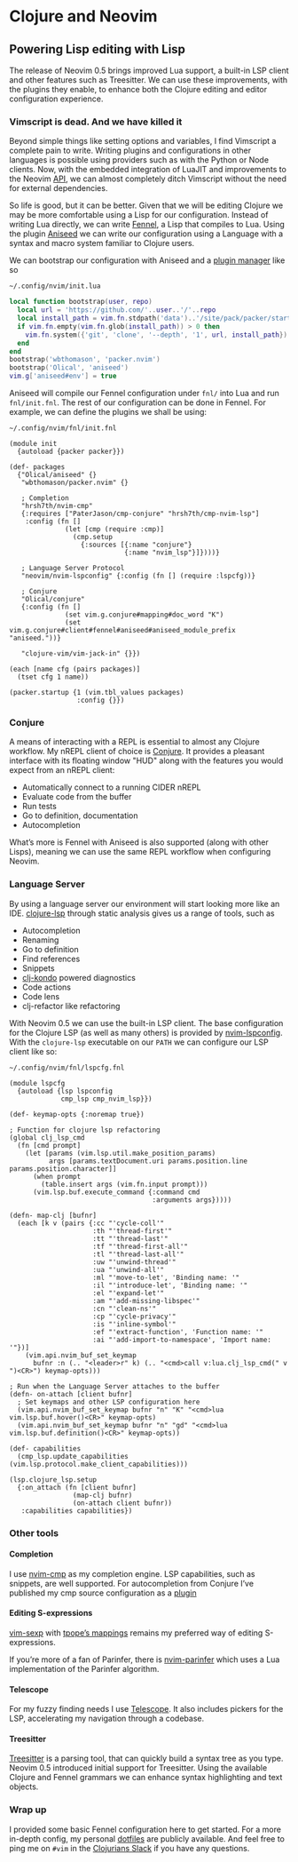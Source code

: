 # Clojure and Neovim

## Powering Lisp editing with Lisp

The release of Neovim 0.5 brings improved Lua support, a built-in LSP client
and other features such as Treesitter. We can use these improvements, with the
plugins they enable, to enhance both the Clojure editing and editor
configuration experience.

### Vimscript is dead. And we have killed it

Beyond simple things like setting options and variables, I find Vimscript a
complete pain to write. Writing plugins and configurations in other languages
is possible using providers such as with the Python or Node clients. Now, with
the embedded integration of LuaJIT and improvements to the Neovim
[API](https://neovim.io/doc/user/api.html), we can almost completely ditch
Vimscript without the need for external dependencies.

So life is good, but it can be better. Given that we will be editing Clojure we
may be more comfortable using a Lisp for our configuration. Instead of writing
Lua directly, we can write [Fennel](https://fennel-lang.org/), a Lisp that
compiles to Lua. Using the plugin [Aniseed](https://github.com/Olical/aniseed)
we can write our configuration using a Language with a syntax and macro system
familiar to Clojure users.

We can bootstrap our configuration with Aniseed and a [plugin
manager](https://github.com/wbthomason/packer.nvim) like so

`~/.config/nvim/init.lua`

```lua
local function bootstrap(user, repo)
  local url = 'https://github.com/'..user..'/'..repo
  local install_path = vim.fn.stdpath('data')..'/site/pack/packer/start/'..repo
  if vim.fn.empty(vim.fn.glob(install_path)) > 0 then
    vim.fn.system({'git', 'clone', '--depth', '1', url, install_path})
  end
end
bootstrap('wbthomason', 'packer.nvim')
bootstrap('Olical', 'aniseed')
vim.g['aniseed#env'] = true
```

Aniseed will compile our Fennel configuration under `fnl/` into Lua and run
`fnl/init.fnl`.  The rest of our configuration can be done in Fennel. For
example, we can define the plugins we shall be using:


`~/.config/nvim/fnl/init.fnl`

```fennel
(module init
  {autoload {packer packer}})

(def- packages
  {"Olical/aniseed" {}
   "wbthomason/packer.nvim" {}

   ; Completion
   "hrsh7th/nvim-cmp"
   {:requires ["PaterJason/cmp-conjure" "hrsh7th/cmp-nvim-lsp"]
    :config (fn []
              (let [cmp (require :cmp)]
                (cmp.setup
                  {:sources [{:name "conjure"}
                             {:name "nvim_lsp"}]})))}

   ; Language Server Protocol
   "neovim/nvim-lspconfig" {:config (fn [] (require :lspcfg))}

   ; Conjure
   "Olical/conjure"
   {:config (fn []
              (set vim.g.conjure#mapping#doc_word "K")
              (set vim.g.conjure#client#fennel#aniseed#aniseed_module_prefix "aniseed."))}

   "clojure-vim/vim-jack-in" {}})

(each [name cfg (pairs packages)]
  (tset cfg 1 name))

(packer.startup {1 (vim.tbl_values packages)
                 :config {}})
```

### Conjure

A means of interacting with a REPL is essential to almost any Clojure workflow.
My nREPL client of choice is [Conjure](https://github.com/Olical/conjure). It
provides a pleasant interface with its floating window "HUD" along with the
features you would expect from an nREPL client:

- Automatically connect to a running CIDER nREPL
- Evaluate code from the buffer
- Run tests
- Go to definition, documentation
- Autocompletion


What’s more is Fennel with Aniseed is also supported (along with other Lisps),
meaning we can use the same REPL workflow when configuring Neovim.

### Language Server

By using a language server our environment will start looking more like an IDE.
[clojure-lsp](https://clojure-lsp.io/) through static analysis gives us a range
of tools, such as

- Autocompletion
- Renaming
- Go to definition
- Find references
- Snippets
- [clj-kondo](https://github.com/clj-kondo/clj-kondo) powered diagnostics
- Code actions
- Code lens
- clj-refactor like refactoring

With Neovim 0.5 we can use the built-in LSP client. The base configuration for
the Clojure LSP (as well as many others) is provided by
[nvim-lspconfig](https://github.com/neovim/nvim-lspconfig). With the
`clojure-lsp` executable on our `PATH` we can configure our LSP client like so:

`~/.config/nvim/fnl/lspcfg.fnl`

```fennel
(module lspcfg
  {autoload {lsp lspconfig
             cmp_lsp cmp_nvim_lsp}})

(def- keymap-opts {:noremap true})

; Function for clojure lsp refactoring
(global clj_lsp_cmd
  (fn [cmd prompt]
    (let [params (vim.lsp.util.make_position_params)
          args [params.textDocument.uri params.position.line params.position.character]]
      (when prompt
        (table.insert args (vim.fn.input prompt)))
      (vim.lsp.buf.execute_command {:command cmd
                                    :arguments args}))))

(defn- map-clj [bufnr]
  (each [k v (pairs {:cc "'cycle-coll'"
                     :th "'thread-first'"
                     :tt "'thread-last'"
                     :tf "'thread-first-all'"
                     :tl "'thread-last-all'"
                     :uw "'unwind-thread'"
                     :ua "'unwind-all'"
                     :ml "'move-to-let', 'Binding name: '"
                     :il "'introduce-let', 'Binding name: '"
                     :el "'expand-let'"
                     :am "'add-missing-libspec'"
                     :cn "'clean-ns'"
                     :cp "'cycle-privacy'"
                     :is "'inline-symbol'"
                     :ef "'extract-function', 'Function name: '"
                     :ai "'add-import-to-namespace', 'Import name: '"})]
    (vim.api.nvim_buf_set_keymap
      bufnr :n (.. "<leader>r" k) (.. "<cmd>call v:lua.clj_lsp_cmd(" v ")<CR>") keymap-opts)))

; Run when the Language Server attaches to the buffer
(defn- on-attach [client bufnr]
  ; Set keymaps and other LSP configuration here
  (vim.api.nvim_buf_set_keymap bufnr "n" "K" "<cmd>lua vim.lsp.buf.hover()<CR>" keymap-opts)
  (vim.api.nvim_buf_set_keymap bufnr "n" "gd" "<cmd>lua vim.lsp.buf.definition()<CR>" keymap-opts))

(def- capabilities
  (cmp_lsp.update_capabilities (vim.lsp.protocol.make_client_capabilities)))

(lsp.clojure_lsp.setup
  {:on_attach (fn [client bufnr]
                (map-clj bufnr)
                (on-attach client bufnr))
   :capabilities capabilities})

```

### Other tools

#### Completion

I use [nvim-cmp](https://github.com/hrsh7th/nvim-cmp) as my completion engine.
LSP capabilities, such as snippets, are well supported. For autocompletion from
Conjure I’ve published my cmp source configuration as a
[plugin](https://github.com/PaterJason/cmp-conjure)

#### Editing S-expressions

[vim-sexp](https://github.com/guns/vim-sexp) with [tpope’s
mappings](https://github.com/tpope/vim-sexp-mappings-for-regular-people)
remains my preferred way of editing S-expressions.

If you’re more of a fan of Parinfer, there is
[nvim-parinfer](https://github.com/gpanders/nvim-parinfer) which uses a Lua
implementation of the Parinfer algorithm.


#### Telescope

For my fuzzy finding needs I use
[Telescope](https://github.com/nvim-telescope/telescope.nvim). It also includes
pickers for the LSP, accelerating my navigation through a codebase.



#### Treesitter

[Treesitter](https://tree-sitter.github.io/tree-sitter) is a parsing tool, that
can quickly build a syntax tree as you type. Neovim 0.5 introduced initial
support for Treesitter. Using the available Clojure and Fennel grammars we can
enhance syntax highlighting and text objects.


### Wrap up

I provided some basic Fennel configuration here to get started. For a more
in-depth config, my personal
[dotfiles](https://github.com/PaterJason/dotfiles/tree/master/stow/nvim/.config/nvim)
are publicly available. And feel free to ping me on `#vim` in the [Clojurians
Slack](http://clojurians.net/) if you have any questions.

